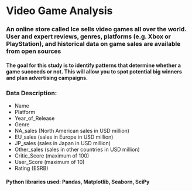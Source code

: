 # Video Game Analysis

### An online store called Ice sells video games all over the world. User and expert reviews, genres, platforms (e.g. Xbox or PlayStation), and historical data on game sales are available from open sources

#### The goal for this study is to identify patterns that determine whether a game succeeds or not. This will allow you to spot potential big winners and plan advertising campaigns.

### Data Description:
* Name
* Platform
* Year_of_Release
* Genre
* NA_sales (North American sales in USD million)
* EU_sales (sales in Europe in USD million)
* JP_sales (sales in Japan in USD million)
* Other_sales (sales in other countries in USD million)
* Critic_Score (maximum of 100)
* User_Score (maximum of 10)
* Rating (ESRB)

#### Python libraries used: Pandas, Matplotlib, Seaborn, SciPy

